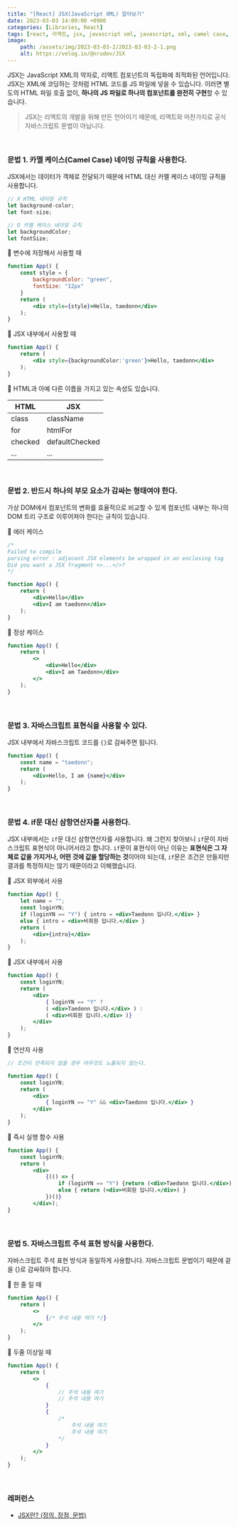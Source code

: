 ```yaml
---
title: "[React] JSX(JavaScript XML) 알아보기"
date: 2023-03-03 14:09:00 +0900
categories: [Libraries, React]
tags: [react, 리액트, jsx, javascript xml, javascript, xml, camel case, virtual dom, 가상 dom, 삼항연산자, 주석]
image:
    path: /assets/img/2023-03-03-2/2023-03-03-2-1.png
    alt: https://velog.io/@nrudev/JSX
---
```


JSX는 JavaScript XML의 약자로, 리액트 컴포넌트의 독립화에 최적화된 언어입니다. JSX는 XML에 코딩하는 것처럼 HTML 코드를 JS 파일에 넣을 수 있습니다. 이러면 별도의 HTML 파일 호출 없이, **하나의 JS 파일로 하나의 컴포넌트를 완전히 구현**할 수 있습니다.

> JSX는 리액트의 개발을 위해 만든 언어이기 때문에, 리액트와 마찬가지로 공식 자바스크립트 문법이 아닙니다.

&nbsp;

### 문법 1. 카멜 케이스(Camel Case) 네이밍 규칙을 사용한다.

JSX에서는 데이터가 객체로 전달되기 때문에 HTML 대신 카멜 케이스 네이밍 규칙을 사용합니다.

```jsx
// X HTML 네이밍 규칙
let background-color;
let font-size;

// O 카멜 케이스 네이밍 규칙
let backgroundColor;
let fontSize;
```

📌 변수에 저장해서 사용할 때

```jsx
function App() {
    const style = {
        backgroundColor: "green",
        fontSize: "12px"
    }
    return (
        <div style={style}>Hello, taedonn</div>
    );
}
```

📌 JSX 내부에서 사용할 때

```jsx
function App() {
    return (
        <div style={backgroundColor:'green'}>Hello, taedonn</div>
    );
}
```

📌 HTML과 아예 다른 이름을 가지고 있는 속성도 있습니다.

| HTML    | JSX            |
| ------- | -------------- |
| class   | className      |
| for     | htmlFor        |
| checked | defaultChecked |
| ...     | ...            |

&nbsp;

### 문법 2. 반드시 하나의 부모 요소가 감싸는 형태여야 한다.

가상 DOM에서 컴포넌트의 변화를 효율적으로 비교할 수 있게 컴포넌트 내부는 하나의 DOM 트리 구조로 이루어져야 한다는 규칙이 있습니다.

📌 에러 케이스

```jsx
/* 
Failed to compile
parsing error : adjacent JSX elements be wrapped in an enclosing tag
Did you want a JSX fragment <>...</>? 
*/

function App() {
    return (
        <div>Hello</div>
        <div>I am taedonn</div>
    );
}
```

📌 정상 케이스

```jsx
function App() {
    return (
        <>
            <div>Hello</div>
            <div>I am Taedonn</div>
        </>
    );
}
```

&nbsp;

### 문법 3. 자바스크립트 표현식을 사용할 수 있다.

JSX 내부에서 자바스크립트 코드를 `{}`로 감싸주면 됩니다.

```jsx
function App() {
    const name = "taedonn";
    return (
        <div>Hello, I am {name}</div>
    );
}
```

&nbsp;

### 문법 4. if문 대신 삼항연산자를 사용한다.

JSX 내부에서는 `if`문 대신 삼항연산자를 사용합니다. 왜 그런지 찾아보니 `if`문이 자바스크립트 표현식이 아니어서라고 합니다. `if`문이 표현식이 아닌 이유는 **표현식은 그 자체로 값을 가지거나, 어떤 것에 값을 할당하는 것**이어야 되는데, `if`문은 조건은 만들지만 결과를 특정하지는 않기 때문이라고 이해했습니다.

📌 JSX 외부에서 사용

```jsx
function App() {
    let name = "";
    const loginYN;
    if (loginYN == "Y") { intro = <div>Taedonn 입니다.</div> }
    else { intro = <div>비회원 입니다.</div> }
    return (
        <div>{intro}</div>  
    );
}
```

📌 JSX 내부에서 사용

```jsx
function App() {
    const loginYN;
    return (
        <div>
            { loginYN == "Y" ? 
            ( <div>Taedonn 입니다.</div> ) : 
            ( <div>비회원 입니다.</div> )}
        </div>
    );
}
```

📌 연산자 사용

```jsx
// 조건이 만족되지 않을 경우 아무것도 노출되지 않는다.

function App() {
    const loginYN;
    return (
        <div>
            { loginYN == "Y" && <div>Taedonn 입니다.</div> }
        </div>
    );
}
```

📌 즉시 실행 함수 사용

```jsx
function App() {
    const loginYN;
    return (
        <div>
            {(() => {
                if (loginYN == "Y") {return (<div>Taedonn 입니다.</div>)}
                else { return (<div>비회원 입니다.</div>) }
            })()}
        </div>);
}
```

&nbsp;

### 문법 5. 자바스크립트 주석 표현 방식을 사용한다.

자바스크립트 주석 표현 방식과 동일하게 사용합니다. 자바스크립트 문법이기 때문에 겉을 {}로 감싸줘야 합니다.

📌 한 줄 일 때

```jsx
function App() {
    return (
        <>
            {/* 주석 내용 여기 */}
        </>
    );
}
```

📌 두줄 이상일 때

```jsx
function App() {
    return (
        <>
            {
                // 주석 내용 여기
                // 주석 내용 여기
            }
            {
                /* 
                    주석 내용 여기
                    주석 내용 여기 
                */
            }
        </>
    );
}
```

&nbsp;

### 레퍼런스

- <a href="https://goddaehee.tistory.com/296" target="_blank">JSX란? (정의, 장점, 문법)</a>
